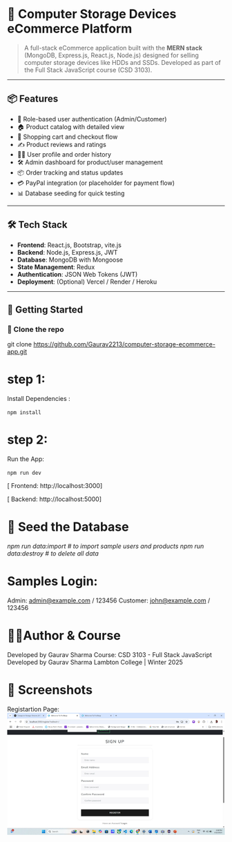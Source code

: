 # 🛒 Computer Storage Devices eCommerce Platform

> A full-stack eCommerce application built with the **MERN stack** (MongoDB, Express.js, React.js, Node.js) designed for selling computer storage devices like HDDs and SSDs. Developed as part of the Full Stack JavaScript course (CSD 3103).



---

## 📦 Features

- 🔐 Role-based user authentication (Admin/Customer)
- 🏠 Product catalog with detailed view
- 🛒 Shopping cart and checkout flow
- ✍️ Product reviews and ratings
- 🧑‍💼 User profile and order history
- 🛠 Admin dashboard for product/user management
- 📦 Order tracking and status updates
- 💳 PayPal integration (or placeholder for payment flow)
- 📊 Database seeding for quick testing

---

## 🛠 Tech Stack

- **Frontend**: React.js, Bootstrap, vite.js
- **Backend**: Node.js, Express.js, JWT
- **Database**: MongoDB with Mongoose
- **State Management**: Redux
- **Authentication**: JSON Web Tokens (JWT)
- **Deployment**: (Optional) Vercel / Render / Heroku

---

## 🚀 Getting Started

### 📁 Clone the repo

git clone https://github.com/Gaurav2213/computer-storage-ecommerce-app.git

# step 1: 
Install Dependencies :

`npm install`

# step 2:
Run the App:

`npm run dev`

[ Frontend: http://localhost:3000]

[ Backend: http://localhost:5000]


# 🌱 Seed the Database
*npm run data:import   # to import sample users and products
npm run data:destroy  # to delete all data*


# Samples Login:

Admin:    admin@example.com / 123456
Customer: john@example.com / 123456

# 🧑‍💻Author & Course

Developed by Gaurav Sharma
Course: CSD 3103 - Full Stack JavaScript
Developed by Gaurav Sharma
Lambton College | Winter 2025

# 📸 Screenshots

Registartion Page:
![alt text][registration Page]

[registration Page]: image.png
